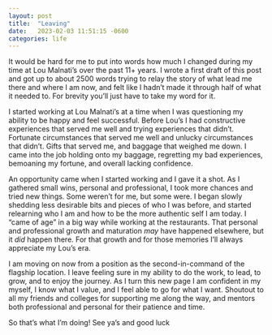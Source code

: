 ```yaml
---
layout: post
title:  "Leaving"
date:   2023-02-03 11:51:15 -0600
categories: life
---
```

It would be hard for me to put into words how much I changed during my time at Lou Malnati’s over the past 11+ years. I wrote a first draft of this post and got up to about 2500 words trying to relay the story of what lead me there and where I am now, and felt like I hadn’t made it through half of what it needed to. For brevity you’ll just have to take my word for it.

I started working at Lou Malnati’s at a time when I was questioning my ability to be happy and feel successful. Before Lou’s I had constructive experiences that served me well and trying experiences that didn’t. Fortunate circumstances that served me well and unlucky circumstances that didn’t. Gifts that served me, and baggage that weighed me down. I came into the job holding onto my baggage, regretting my bad experiences, bemoaning my fortune, and overall lacking confidence.

An opportunity came when I started working and I gave it a shot. As I gathered small wins, personal and professional, I took more chances and tried new things. Some weren’t for me, but some were. I began slowly shedding less desirable bits and pieces of who I was before, and started relearning who I am and how to be the more authentic self I am today. I “came of age” in a big way while working at the restaurants. That personal and professional growth and maturation *may* have happened elsewhere, but it *did* happen there. For that growth and for those memories I’ll always appreciate my Lou’s era.

I am moving on now from a position as the second-in-command of the flagship location. I leave feeling sure in my ability to do the work, to lead, to grow, and to enjoy the journey. As I turn this new page I am confident in my myself, I know what I value, and I feel able to go for what I want. Shoutout to all my friends and colleges for supporting me along the way, and mentors both professional and personal for their patience and time.

So that’s what I’m doing! See ya’s and good luck